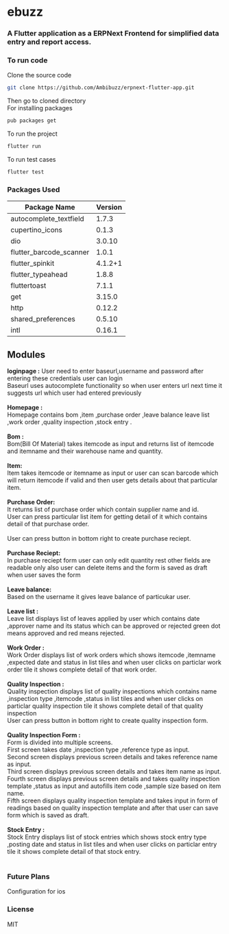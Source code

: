 # ebuzz
### A Flutter application as a ERPNext Frontend for simplified data entry and report access.

### To run code
Clone the source code<br/>
```sh
git clone https://github.com/Ambibuzz/erpnext-flutter-app.git
```
Then go to cloned directory<br/>
For installing packages<br/>
```sh
pub packages get
```
To run the project<br/>
```sh
flutter run
```
To run test cases<br/>
```sh
flutter test
```

### Packages Used

| Package Name            | Version       |
| ----------------------- | ------------- |
| autocomplete_textfield  | 1.7.3         |
| cupertino_icons         | 0.1.3         |
| dio                     | 3.0.10        |
| flutter_barcode_scanner | 1.0.1         |
| flutter_spinkit         | 4.1.2+1       |
| flutter_typeahead       | 1.8.8         |
| fluttertoast            | 7.1.1         |
| get                     | 3.15.0        |
| http                    | 0.12.2        |
| shared_preferences      | 0.5.10        |
| intl                    | 0.16.1        |

## Modules

**loginpage :**
User need to enter baseurl,username and password after entering these credentials user can login<br/>
Baseurl uses autocomplete functionality so when user enters url next time it suggests url which user had entered previously<br/><br/>
 **Homepage :**<br/>
 Homepage contains bom ,item ,purchase order ,leave balance leave list ,work order ,quality inspection ,stock entry .<br/><br/>
**Bom :**<br/>
Bom(Bill Of Material) takes itemcode as input and returns list of itemcode and itemname and their warehouse name and quantity.<br/><br/>
**Item:**<br/>
Item takes itemcode or itemname as input or user can scan barcode which will return itemcode if valid and then user gets details about that particular item.<br/><br/>
**Purchase Order:**<br/>
It returns list of purchase order which contain supplier name and id.<br/>
User can press particular list item for getting detail of it which contains detail of that purchase order.<br/><br/>
User can press button in bottom right to create purchase reciept.<br/><br/>
**Purchase Reciept:**<br/>
In purchase reciept form user can only edit quantity rest other fields are readable only also user can delete items and the form is saved as draft when user saves the form<br/><br/>
**Leave balance:**<br/>
Based on the username it gives leave balance of particukar user.<br/><br/>
**Leave list :**<br/>
Leave list displays list of leaves applied by user which contains date ,approver name  and its status which can be approved or rejected green dot means approved and red means rejected.<br/><br/>
**Work Order :**<br/>
Work Order displays list of work orders which shows itemcode ,itemname ,expected date and status in list tiles and when user clicks on particlar work order tile it shows complete detail of that work order.<br/><br/>
**Quality Inspection :**<br/>
Quality inspection displays list of quality inspections which contains name ,inspection type ,itemcode ,status in list tiles and when user clicks on particlar quality inspection tile it shows complete detail of that quality inspection<br/>
User can press button in bottom right to create quality inspection form.<br/><br/>
**Quality Inspection Form :**<br/>
Form is divided into multiple screens.<br/>
First screen takes date ,inspection type ,reference type as input.<br/>
Second screen displays previous screen details and takes reference name as input.<br/>
Third screen displays previous screen details and takes item name as input.<br/>
Fourth screen displays previous screen details and takes quality inspection template ,status as input and autofills item code ,sample size based on item name.<br/>
Fifth screen displays quality inspection template and takes input in form of readings based on quality inspection template and after that user can save form which is saved as draft.<br/><br/>
**Stock Entry :**<br/>
Stock Entry displays list of stock entries which shows stock entry type ,posting date and status in list tiles and when user clicks on particlar entry tile it shows complete detail of that stock entry.<br/><br/>

### Future Plans
Configuration for ios 

### License
MIT
